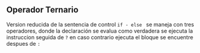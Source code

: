 ## Operador Ternario
Version reducida de la sentencia de control `if - else ` se maneja con tres operadores, donde la declaración se evalua como verdadera se ejecuta la instruccion seguida de `?` en caso contrario ejecuta el bloque se encuentre despues de `:`




